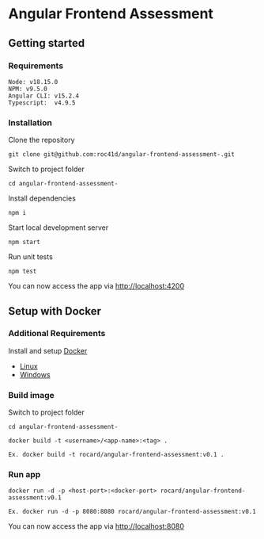 # Angular Frontend Assessment

## Getting started

### Requirements
```
Node: v18.15.0
NPM: v9.5.0
Angular CLI: v15.2.4
Typescript:  v4.9.5
```

### Installation
Clone the repository

```
git clone git@github.com:roc41d/angular-frontend-assessment-.git
```

Switch to project folder

```
cd angular-frontend-assessment-
```

Install dependencies

```
npm i
```

Start local development server

```
npm start
```

Run unit tests

```
npm test
```

You can now access the app via [http://localhost:4200](http://localhost:4200)


## Setup with Docker

### Additional Requirements

Install and setup [Docker](https://www.docker.com)

* [Linux](https://docs.docker.com/engine/install/ubuntu/)
* [Windows](https://www.docker.com/products/docker-desktop)

### Build image

Switch to project folder

```
cd angular-frontend-assessment-
```

```
docker build -t <username>/<app-name>:<tag> .

Ex. docker build -t rocard/angular-frontend-assessment:v0.1 .
```

### Run app
```
docker run -d -p <host-port>:<docker-port> rocard/angular-frontend-assessment:v0.1

Ex. docker run -d -p 8080:8080 rocard/angular-frontend-assessment:v0.1
```

You can now access the app via [http://localhost:8080](http://localhost:8080)
